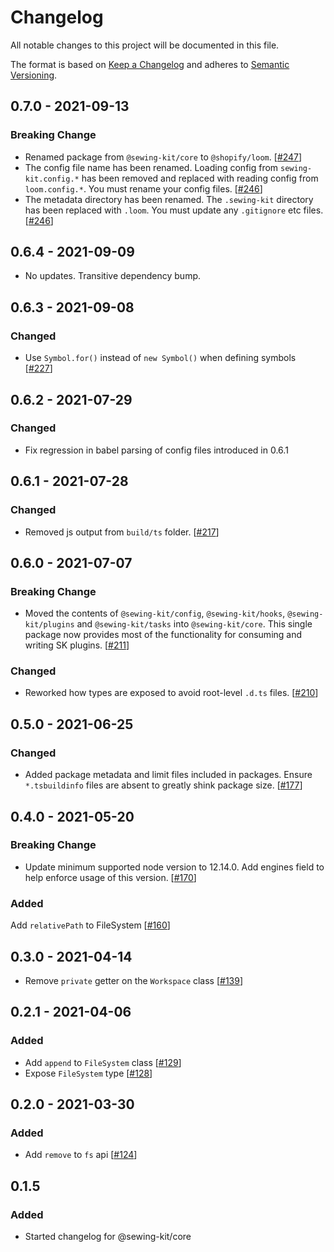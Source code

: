 # Changelog

All notable changes to this project will be documented in this file.

The format is based on [Keep a Changelog](http://keepachangelog.com/en/1.0.0/)
and adheres to [Semantic Versioning](http://semver.org/spec/v2.0.0.html).

<!-- ## Unreleased -->

## 0.7.0 - 2021-09-13

### Breaking Change

- Renamed package from `@sewing-kit/core` to `@shopify/loom`. [[#247](https://github.com/Shopify/loom/pull/247)]
- The config file name has been renamed. Loading config from `sewing-kit.config.*` has been removed and replaced with reading config from `loom.config.*`. You must rename your config files. [[#246](https://github.com/Shopify/loom/pull/246)]
- The metadata directory has been renamed. The `.sewing-kit` directory has been replaced with `.loom`. You must update any `.gitignore` etc files. [[#246](https://github.com/Shopify/loom/pull/246)]

## 0.6.4 - 2021-09-09

- No updates. Transitive dependency bump.

## 0.6.3 - 2021-09-08

### Changed

- Use `Symbol.for()` instead of `new Symbol()` when defining symbols [[#227](https://github.com/Shopify/loom/pull/227)]

## 0.6.2 - 2021-07-29

### Changed

- Fix regression in babel parsing of config files introduced in 0.6.1

## 0.6.1 - 2021-07-28

### Changed

- Removed js output from `build/ts` folder. [[#217](https://github.com/Shopify/loom/pull/217)]

## 0.6.0 - 2021-07-07

### Breaking Change

- Moved the contents of `@sewing-kit/config`, `@sewing-kit/hooks`, `@sewing-kit/plugins` and `@sewing-kit/tasks` into `@sewing-kit/core`. This single package now provides most of the functionality for consuming and writing SK plugins. [[#211](https://github.com/Shopify/loom/pull/211)]

### Changed

- Reworked how types are exposed to avoid root-level `.d.ts` files. [[#210](https://github.com/Shopify/loom/pull/210)]

## 0.5.0 - 2021-06-25

### Changed

- Added package metadata and limit files included in packages. Ensure `*.tsbuildinfo` files are absent to greatly shink package size. [[#177](https://github.com/Shopify/loom/pull/177)]

## 0.4.0 - 2021-05-20

### Breaking Change

- Update minimum supported node version to 12.14.0. Add engines field to help enforce usage of this version. [[#170](https://github.com/Shopify/loom/pull/170)]

### Added

Add `relativePath` to FileSystem [[#160](https://github.com/Shopify/loom/pull/160)]

## 0.3.0 - 2021-04-14

- Remove `private` getter on the `Workspace` class [[#139](https://github.com/Shopify/loom/pull/139)]

## 0.2.1 - 2021-04-06

### Added

- Add `append` to `FileSystem` class [[#129](https://github.com/Shopify/loom/pull/129)]
- Expose `FileSystem` type [[#128](https://github.com/Shopify/loom/pull/128)]

## 0.2.0 - 2021-03-30

### Added

- Add `remove` to `fs` api [[#124](https://github.com/Shopify/loom/pull/124)]

## 0.1.5

### Added

- Started changelog for @sewing-kit/core
